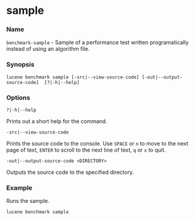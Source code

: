 ﻿# sample

### Name

`benchmark-sample` - Sample of a performance test written programatically instead of using an algorithm file.

### Synopsis

```console
lucene benchmark sample [-src|--view-source-code] [-out|--output-source-code]  [?|-h|--help]
```

### Options

`?|-h|--help`

Prints out a short help for the command.

`-src|--view-source-code`

Prints the source code to the console. Use `SPACE` or `n` to move to the next page of text, `ENTER` to scroll to the next line of text, `q` or `x` to quit.

`-out|--output-source-code <DIRECTORY>`

Outputs the source code to the specified directory.

### Example

Runs the sample.

```console
lucene benchmark sample
```
